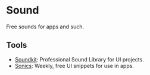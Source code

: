 # Sound
Free sounds for apps and such.

## Tools
- [Soundkit](https://soundkit.io/): Professional Sound Library for UI projects.
- [Sonics](http://www.sonics.io/): Weekly, free UI snippets for use in apps.
